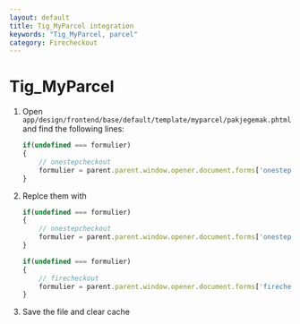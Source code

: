 ```yaml
---
layout: default
title: Tig_MyParcel integration
keywords: "Tig_MyParcel, parcel"
category: Firecheckout
---
```


# Tig_MyParcel

 1. Open `app/design/frontend/base/default/template/myparcel/pakjegemak.phtml` and find the following lines:

    ```javascript
    if(undefined === formulier)
    {
        // onestepcheckout
        formulier = parent.parent.window.opener.document.forms['onestepcheckout-form'];
    }
    ```

 2. Replce them with

    ```javascript
    if(undefined === formulier)
    {
        // onestepcheckout
        formulier = parent.parent.window.opener.document.forms['onestepcheckout-form'];
    }

    if(undefined === formulier)
    {
        // firecheckout
        formulier = parent.parent.window.opener.document.forms['firecheckout-form'];
    }
    ```

 3. Save the file and clear cache
